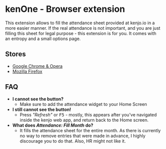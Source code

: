 # kenOne - Browser extension
This extension allows to fill the attendance sheet provided at kenjo.io in a more easier manner. If the real attendance is not important, and you are just filling this sheet for legal purpose - this extension is for you. It comes with an entropy and a small options page.

## Stores
- [Google Chrome & Opera][google-store]
- [Mozilla Firefox][firefox-store]

## FAQ
- **I cannot see the button?**
    - Make sure to add the attendance widget to your Home Screen
- **I still cannot see the button!**
    - Press _"Refresh"_ or <kbd>F5</kbd> - mostly, this appears after you've navigated inside the kenjo web app, and return back to the Home screen.
- **What does _Attendance: Fill Month_ do?**
    - It fills the attendance sheet for the entire month. As there is currently no way to remove entries that were made in advance, I highly discourage you to do that. Also, HR might not like it.

[google-store]: https://chrome.google.com/webstore/detail/kenone/fdalhlmgbllklibldlbglgnomghicmhm
[firefox-store]: https://addons.mozilla.org/de/firefox/addon/kenone/